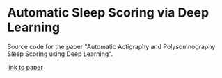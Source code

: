 # Automatic Sleep Scoring via Deep Learning
Source code for the paper "Automatic Actigraphy and Polysomnography Sleep Scoring using Deep Learning".

[link to paper](https://etd.auburn.edu/xmlui/handle/10415/8921)
